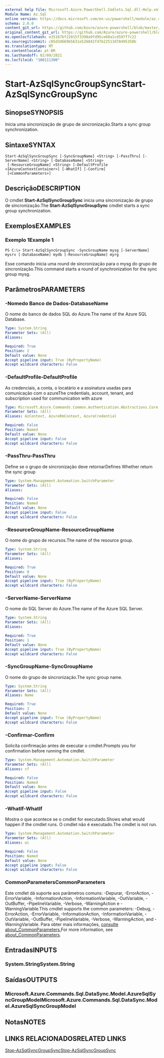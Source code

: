 ```yaml
---
external help file: Microsoft.Azure.PowerShell.Cmdlets.Sql.dll-Help.xml
Module Name: Az.Sql
online version: https://docs.microsoft.com/en-us/powershell/module/az.sql/start-azsqlsyncgroupsync
schema: 2.0.0
content_git_url: https://github.com/Azure/azure-powershell/blob/master/src/Sql/Sql/help/Start-AzSqlSyncGroupSync.md
original_content_git_url: https://github.com/Azure/azure-powershell/blob/master/src/Sql/Sql/help/Start-AzSqlSyncGroupSync.md
ms.openlocfilehash: e35187bf22015f3398a9fd95ce60a1cd597f7c22
ms.sourcegitcommit: c05d3d669b5631e526841f47b22513d78495350b
ms.translationtype: MT
ms.contentlocale: pt-BR
ms.lasthandoff: 02/09/2021
ms.locfileid: "100111300"
---
```

# <span data-ttu-id="086cc-101">Start-AzSqlSyncGroupSync</span><span class="sxs-lookup"><span data-stu-id="086cc-101">Start-AzSqlSyncGroupSync</span></span>

## <span data-ttu-id="086cc-102">Sinopse</span><span class="sxs-lookup"><span data-stu-id="086cc-102">SYNOPSIS</span></span>
<span data-ttu-id="086cc-103">Inicia uma sincronização de grupo de sincronização.</span><span class="sxs-lookup"><span data-stu-id="086cc-103">Starts a sync group synchronization.</span></span>

## <span data-ttu-id="086cc-104">Sintaxe</span><span class="sxs-lookup"><span data-stu-id="086cc-104">SYNTAX</span></span>

```
Start-AzSqlSyncGroupSync [-SyncGroupName] <String> [-PassThru] [-ServerName] <String> [-DatabaseName] <String>
 [-ResourceGroupName] <String> [-DefaultProfile <IAzureContextContainer>] [-WhatIf] [-Confirm]
 [<CommonParameters>]
```

## <span data-ttu-id="086cc-105">Descrição</span><span class="sxs-lookup"><span data-stu-id="086cc-105">DESCRIPTION</span></span>
<span data-ttu-id="086cc-106">O cmdlet **Start-AzSqlSyncGroupSync** inicia uma sincronização de grupo de sincronização.</span><span class="sxs-lookup"><span data-stu-id="086cc-106">The **Start-AzSqlSyncGroupSync** cmdlet starts a sync group synchronization.</span></span>

## <span data-ttu-id="086cc-107">Exemplos</span><span class="sxs-lookup"><span data-stu-id="086cc-107">EXAMPLES</span></span>

### <span data-ttu-id="086cc-108">Exemplo 1</span><span class="sxs-lookup"><span data-stu-id="086cc-108">Example 1</span></span>
```
PS C:\> Start-AzSqlSyncGroupSync -SyncGroupName mysg [-ServerName] mysrv [-DatabaseName] mydb [-ResourceGroupName] myrg
```

<span data-ttu-id="086cc-109">Esse comando inicia uma round de sincronização para o mysg do grupo de sincronização.</span><span class="sxs-lookup"><span data-stu-id="086cc-109">This command starts a round of synchronization for the sync group mysg.</span></span>

## <span data-ttu-id="086cc-110">Parâmetros</span><span class="sxs-lookup"><span data-stu-id="086cc-110">PARAMETERS</span></span>

### <span data-ttu-id="086cc-111">-Nomedo Banco de Dados</span><span class="sxs-lookup"><span data-stu-id="086cc-111">-DatabaseName</span></span>
<span data-ttu-id="086cc-112">O nome do banco de dados SQL do Azure.</span><span class="sxs-lookup"><span data-stu-id="086cc-112">The name of the Azure SQL Database.</span></span>

```yaml
Type: System.String
Parameter Sets: (All)
Aliases:

Required: True
Position: 2
Default value: None
Accept pipeline input: True (ByPropertyName)
Accept wildcard characters: False
```

### <span data-ttu-id="086cc-113">-DefaultProfile</span><span class="sxs-lookup"><span data-stu-id="086cc-113">-DefaultProfile</span></span>
<span data-ttu-id="086cc-114">As credenciais, a conta, o locatário e a assinatura usadas para comunicação com o azure</span><span class="sxs-lookup"><span data-stu-id="086cc-114">The credentials, account, tenant, and subscription used for communication with azure</span></span>

```yaml
Type: Microsoft.Azure.Commands.Common.Authentication.Abstractions.Core.IAzureContextContainer
Parameter Sets: (All)
Aliases: AzContext, AzureRmContext, AzureCredential

Required: False
Position: Named
Default value: None
Accept pipeline input: False
Accept wildcard characters: False
```

### <span data-ttu-id="086cc-115">-PassThru</span><span class="sxs-lookup"><span data-stu-id="086cc-115">-PassThru</span></span>
<span data-ttu-id="086cc-116">Define se o grupo de sincronização deve retornar</span><span class="sxs-lookup"><span data-stu-id="086cc-116">Defines Whether return the sync group</span></span>

```yaml
Type: System.Management.Automation.SwitchParameter
Parameter Sets: (All)
Aliases:

Required: False
Position: Named
Default value: None
Accept pipeline input: False
Accept wildcard characters: False
```

### <span data-ttu-id="086cc-117">-ResourceGroupName</span><span class="sxs-lookup"><span data-stu-id="086cc-117">-ResourceGroupName</span></span>
<span data-ttu-id="086cc-118">O nome do grupo de recursos.</span><span class="sxs-lookup"><span data-stu-id="086cc-118">The name of the resource group.</span></span>

```yaml
Type: System.String
Parameter Sets: (All)
Aliases:

Required: True
Position: 0
Default value: None
Accept pipeline input: True (ByPropertyName)
Accept wildcard characters: False
```

### <span data-ttu-id="086cc-119">-ServerName</span><span class="sxs-lookup"><span data-stu-id="086cc-119">-ServerName</span></span>
<span data-ttu-id="086cc-120">O nome do SQL Server do Azure.</span><span class="sxs-lookup"><span data-stu-id="086cc-120">The name of the Azure SQL Server.</span></span>

```yaml
Type: System.String
Parameter Sets: (All)
Aliases:

Required: True
Position: 1
Default value: None
Accept pipeline input: True (ByPropertyName)
Accept wildcard characters: False
```

### <span data-ttu-id="086cc-121">-SyncGroupName</span><span class="sxs-lookup"><span data-stu-id="086cc-121">-SyncGroupName</span></span>
<span data-ttu-id="086cc-122">O nome do grupo de sincronização.</span><span class="sxs-lookup"><span data-stu-id="086cc-122">The sync group name.</span></span>

```yaml
Type: System.String
Parameter Sets: (All)
Aliases: Name

Required: True
Position: 3
Default value: None
Accept pipeline input: True (ByPropertyName)
Accept wildcard characters: False
```

### <span data-ttu-id="086cc-123">-Confirmar</span><span class="sxs-lookup"><span data-stu-id="086cc-123">-Confirm</span></span>
<span data-ttu-id="086cc-124">Solicita confirmação antes de executar o cmdlet.</span><span class="sxs-lookup"><span data-stu-id="086cc-124">Prompts you for confirmation before running the cmdlet.</span></span>

```yaml
Type: System.Management.Automation.SwitchParameter
Parameter Sets: (All)
Aliases: cf

Required: False
Position: Named
Default value: None
Accept pipeline input: False
Accept wildcard characters: False
```

### <span data-ttu-id="086cc-125">-WhatIf</span><span class="sxs-lookup"><span data-stu-id="086cc-125">-WhatIf</span></span>
<span data-ttu-id="086cc-126">Mostra o que acontece se o cmdlet for executado.</span><span class="sxs-lookup"><span data-stu-id="086cc-126">Shows what would happen if the cmdlet runs.</span></span>
<span data-ttu-id="086cc-127">O cmdlet não é executado.</span><span class="sxs-lookup"><span data-stu-id="086cc-127">The cmdlet is not run.</span></span>

```yaml
Type: System.Management.Automation.SwitchParameter
Parameter Sets: (All)
Aliases: wi

Required: False
Position: Named
Default value: None
Accept pipeline input: False
Accept wildcard characters: False
```

### <span data-ttu-id="086cc-128">CommonParameters</span><span class="sxs-lookup"><span data-stu-id="086cc-128">CommonParameters</span></span>
<span data-ttu-id="086cc-129">Este cmdlet dá suporte aos parâmetros comuns: -Depurar, -ErrorAction, -ErrorVariable, -InformationAction, -InformationVariable, -OutVariable, -OutBuffer, -PipelineVariable, -Verbose, -WarningAction e -WarningVariable.</span><span class="sxs-lookup"><span data-stu-id="086cc-129">This cmdlet supports the common parameters: -Debug, -ErrorAction, -ErrorVariable, -InformationAction, -InformationVariable, -OutVariable, -OutBuffer, -PipelineVariable, -Verbose, -WarningAction, and -WarningVariable.</span></span> <span data-ttu-id="086cc-130">Para obter mais informações, [consulte about_CommonParameters.](http://go.microsoft.com/fwlink/?LinkID=113216)</span><span class="sxs-lookup"><span data-stu-id="086cc-130">For more information, see [about_CommonParameters](http://go.microsoft.com/fwlink/?LinkID=113216).</span></span>

## <span data-ttu-id="086cc-131">Entradas</span><span class="sxs-lookup"><span data-stu-id="086cc-131">INPUTS</span></span>

### <span data-ttu-id="086cc-132">System.String</span><span class="sxs-lookup"><span data-stu-id="086cc-132">System.String</span></span>

## <span data-ttu-id="086cc-133">Saídas</span><span class="sxs-lookup"><span data-stu-id="086cc-133">OUTPUTS</span></span>

### <span data-ttu-id="086cc-134">Microsoft.Azure.Commands.Sql.DataSync.Model.AzureSqlSyncGroupModel</span><span class="sxs-lookup"><span data-stu-id="086cc-134">Microsoft.Azure.Commands.Sql.DataSync.Model.AzureSqlSyncGroupModel</span></span>

## <span data-ttu-id="086cc-135">Notas</span><span class="sxs-lookup"><span data-stu-id="086cc-135">NOTES</span></span>

## <span data-ttu-id="086cc-136">LINKS RELACIONADOS</span><span class="sxs-lookup"><span data-stu-id="086cc-136">RELATED LINKS</span></span>

[<span data-ttu-id="086cc-137">Stop-AzSqlSyncGroupSync</span><span class="sxs-lookup"><span data-stu-id="086cc-137">Stop-AzSqlSyncGroupSync</span></span>](./Stop-AzSqlSyncGroupSync.md)

